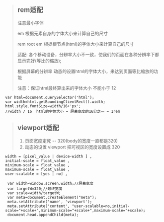 >## rem适配
> 注意最小字体
>
> em 根据元素自身的字体大小来计算自己的尺寸
>
> rem root em 根据根节点(html)的字体大小来计算自己的尺寸
>
> 适配: 各个移动设备，分辨率大小不一致，使我们的页面在各种分辨率下都显示完好(等比的缩放);
>
> 根据屏幕的分辨率  动态的设置html的字体大小，来达到页面等比缩放的功能
>
> 注意：保证html最终算出来的字体大小 不能小于 12
>
```
var html=document.querySelector('html');
var width=html.getBoundingClientRect().width;
html.style.fontSize=width/16+'px';
//width / 16  html的字体大小 = 屏幕宽度的16分之一 = 1rem 
```
>## viewport适配
> 1. 页面宽度定死 -- 320(body的宽度一直都是320)
> 2. 动态的设置 viewport 把可视区的宽度设置成 320
```
width = [pixel_value | device-width ] ,
initial-scale = float_value ,
minimum-scale = float_value ,
maximum-scale = float_value ,
user-scalable = [yes | no] ,
```
        
  ```
   var width=window.screen.width;//屏幕宽度
   var targetW=320;//最终宽度
   var scale=width/targetW;
   var meta=document.createElement("meta");
   meta.setAttribute('name', 'viewport');
   meta.setAttribute('content', "user-scalable=no,initial-scale="+scale+",minimum-scale="+scale+",maximum-scale="+scale);
   document.head.appendChild(meta);
   ```



